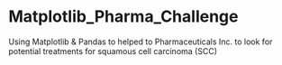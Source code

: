 # Matplotlib_Pharma_Challenge
Using Matplotlib &amp; Pandas to helped to Pharmaceuticals Inc. to look for potential treatments for squamous cell carcinoma (SCC)
